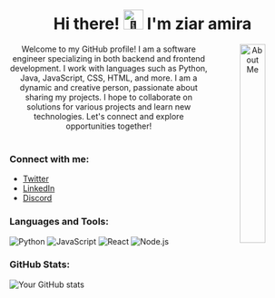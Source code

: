 <h1 align="center">
  Hi there!  <img src="https://github.com/user-attachments/assets/f73de3e6-648e-4c69-aee0-b8bf38bbca75" height="35px" alt="👋" />
  I'm ziar amira
</h1>
<div align="center">
<p align="center">
  <img align="right" width="30%" src="https://github.com/user-attachments/assets/b6fe04b9-8178-4c45-bddb-5b7b067f6a74" alt="About Me" />
   Welcome to my GitHub profile! I am a software engineer specializing in both backend and frontend development. I work with languages such as Python, Java, JavaScript, CSS, HTML, and more. I am a dynamic and creative person, passionate about sharing my projects. I hope to collaborate on solutions for various projects and learn new technologies. Let's connect and explore opportunities together!
  <br /><br />
 
</p>
</div>


### Connect with me:
- [Twitter](https://twitter.com/yourhandle)
- [LinkedIn](https://linkedin.com/in/yourhandle)
- [Discord](https://discord.gg/yourinvite)

### Languages and Tools:
![Python](https://img.shields.io/badge/-Python-020202?style=flat-square&logo=python&logoColor=white)
![JavaScript](https://img.shields.io/badge/-JavaScript-020202?style=flat-square&logo=javascript&logoColor=white)
![React](https://img.shields.io/badge/-React-020202?style=flat-square&logo=react&logoColor=white)
![Node.js](https://img.shields.io/badge/-NodeJS-020202?style=flat-square&logo=Node.js&logoColor=white)

### GitHub Stats:
![Your GitHub stats](https://github-readme-stats.vercel.app/api?username=ziaramira&show_icons=true&theme=react)
